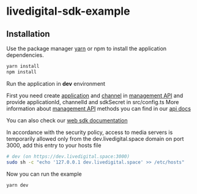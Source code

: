 # livedigital-sdk-example

## Installation

Use the package manager [yarn](https://yarnpkg.com/getting-started/install) or npm to install the application dependencies.

```bash
yarn install
npm install
```

Run the application in **dev** environment

First you need create [application](https://management-api.livedigital.space/doc/#/applications/post_clients_applications)
and [channel](https://management-api.livedigital.space/doc/#/channels/post_clients_applications__appId__channels)
in [management API](https://management-api.livedigital.space/doc/) and provide applicationId, channelId and sdkSecret in
src/config.ts
More information about [management API](https://management-api.livedigital.space/doc/) methods you can find in our
[api docs](https://vlprojects.github.io/docs/LivedigitalManagementAPI/ManagementAPI/)

You can also check our [web sdk documentation](https://vlprojects.github.io/docs/LivedigitalWebSDK/GettingStarted/)

In accordance with the security policy, access to media servers is temporarily allowed only from the
dev.livedigital.space domain on port 3000, add this entry to your hosts file

```bash
# dev (on https://dev.livedigital.space:3000)
sudo sh -c "echo '127.0.0.1 dev.livedigital.space' >> /etc/hosts"
```

Now you can run the example

```bash
yarn dev
```

